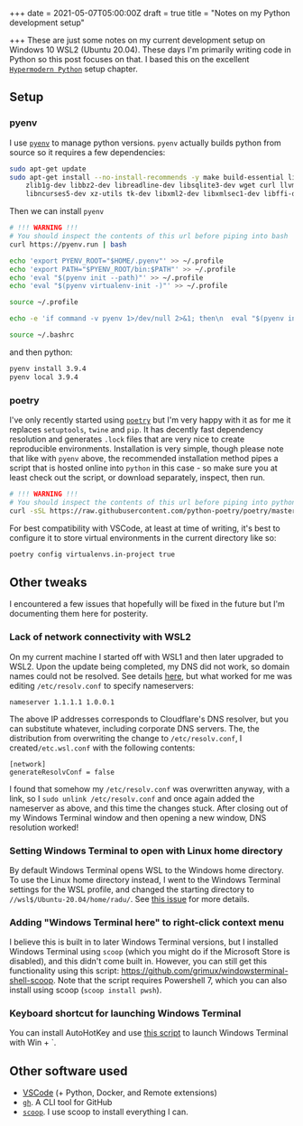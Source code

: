 +++
date = 2021-05-07T05:00:00Z
draft = true
title = "Notes on my Python development setup"

+++
These are just some notes on my current development setup on Windows 10 WSL2 (Ubuntu 20.04). These days I'm primarily writing code in Python so this post focuses on that. I based this on the excellent [`Hypermodern Python`](https://cjolowicz.github.io/posts/hypermodern-python-01-setup/) setup chapter.

## Setup

### pyenv

I use [`pyenv`](https://github.com/pyenv/pyenv) to manage python versions. `pyenv` actually builds python from source so it requires a few dependencies:

```bash
sudo apt-get update
sudo apt-get install --no-install-recommends -y make build-essential libssl-dev \
    zlib1g-dev libbz2-dev libreadline-dev libsqlite3-dev wget curl llvm \
    libncurses5-dev xz-utils tk-dev libxml2-dev libxmlsec1-dev libffi-dev liblzma-dev
```

Then we can install `pyenv`

```bash
# !!! WARNING !!!
# You should inspect the contents of this url before piping into bash
curl https://pyenv.run | bash

echo 'export PYENV_ROOT="$HOME/.pyenv"' >> ~/.profile
echo 'export PATH="$PYENV_ROOT/bin:$PATH"' >> ~/.profile
echo 'eval "$(pyenv init --path)"' >> ~/.profile
echo 'eval "$(pyenv virtualenv-init -)"' >> ~/.profile

source ~/.profile

echo -e 'if command -v pyenv 1>/dev/null 2>&1; then\n  eval "$(pyenv init -)"\nfi' >> ~/.bashrc

source ~/.bashrc
```

and then python:

```bash
pyenv install 3.9.4
pyenv local 3.9.4
```

### poetry

I've only recently started using [`poetry`](https://python-poetry.org/) but I'm very happy with it as for me it replaces `setuptools`, `twine` and `pip`. It has decently fast dependency resolution and generates `.lock` files that are very nice to create reproducible environments. Installation is very simple, though please note that like with `pyenv` above, the recommended installation method pipes a script that is hosted online into `python` in this case - so make sure you at least check out the script, or download separately, inspect, then run.

```bash
# !!! WARNING !!!
# You should inspect the contents of this url before piping into python
curl -sSL https://raw.githubusercontent.com/python-poetry/poetry/master/get-poetry.py | python -
```

For best compatibility with VSCode, at least at time of writing, it's best to configure it to store virtual environments in the current directory like so:

```bash
poetry config virtualenvs.in-project true
```

## Other tweaks

I encountered a few issues that hopefully will be fixed in the future but I'm documenting them here for posterity.

### Lack of network connectivity with WSL2

On my current machine I started off with WSL1 and then later upgraded to WSL2. Upon the update being completed, my DNS did not work, so domain names could not be resolved. See details [here](https://github.com/microsoft/WSL/issues/5336), but what worked for me was editing `/etc/resolv.conf` to specify nameservers:

```
nameserver 1.1.1.1 1.0.0.1
```

The above IP addresses corresponds to Cloudflare's DNS resolver, but you can substitute whatever, including corporate DNS servers. The, the distribution from overwriting the change to `/etc/resolv.conf`, I created`/etc.wsl.conf` with the following contents:

```
[network]
generateResolvConf = false
```

I found that somehow my `/etc/resolv.conf` was overwritten anyway, with a link, so I `sudo unlink /etc/resolv.conf` and once again added the nameserver as above, and this time the changes stuck. After closing out of my Windows Terminal window and then opening a new window, DNS resolution worked!

### Setting Windows Terminal to open with Linux home directory

By default Windows Terminal opens WSL to the Windows home directory. To use the Linux home directory instead, I went to the Windows Terminal settings for the WSL profile, and changed the starting directory to `//wsl$/Ubuntu-20.04/home/radu/`. See [this issue](https://github.com/microsoft/terminal/issues/2743) for more details.

### Adding "Windows Terminal here" to right-click context menu

I believe this is built in to later Windows Terminal versions, but I installed Windows Terminal using `scoop` (which you might do if the Microsoft Store is disabled), and this didn't come built in. However, you can still get this functionality using this script: https://github.com/grimux/windowsterminal-shell-scoop. Note that the script requires Powershell 7, which you can also install using scoop (`scoop install pwsh`).

### Keyboard shortcut for launching Windows Terminal

You can install AutoHotKey and use [this script](https://gist.github.com/atruskie/99a498ac43b91deb91eab4069b6047b9) to launch Windows Terminal with Win + \`.

## Other software used

- [VSCode](https://code.visualstudio.com/) (+ Python, Docker, and Remote extensions)
- [`gh`](https://github.com/cli/cli). A CLI tool for GitHub
- [`scoop`](https://scoop.sh/). I use scoop to install everything I can.